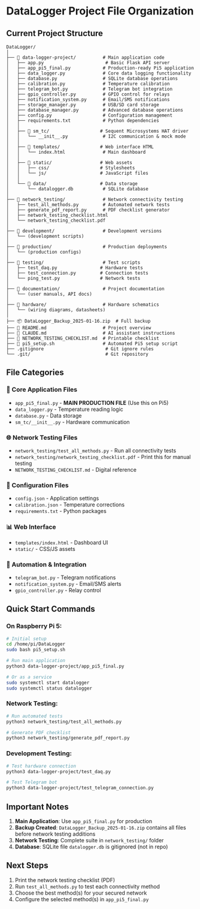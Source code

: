 # DataLogger Project File Organization

## Current Project Structure

```
DataLogger/
│
├── 📁 data-logger-project/          # Main application code
│   ├── app.py                       # Basic Flask API server
│   ├── app_pi5_final.py            # Production-ready Pi5 application
│   ├── data_logger.py              # Core data logging functionality
│   ├── database.py                 # SQLite database operations
│   ├── calibration.py              # Temperature calibration
│   ├── telegram_bot.py             # Telegram bot integration
│   ├── gpio_controller.py          # GPIO control for relays
│   ├── notification_system.py      # Email/SMS notifications
│   ├── storage_manager.py          # USB/SD card storage
│   ├── database_manager.py         # Advanced database operations
│   ├── config.py                   # Configuration management
│   ├── requirements.txt            # Python dependencies
│   │
│   ├── 📁 sm_tc/                   # Sequent Microsystems HAT driver
│   │   └── __init__.py             # I2C communication & mock mode
│   │
│   ├── 📁 templates/               # Web interface HTML
│   │   └── index.html              # Main dashboard
│   │
│   ├── 📁 static/                  # Web assets
│   │   ├── css/                   # Stylesheets
│   │   └── js/                    # JavaScript files
│   │
│   └── 📁 data/                    # Data storage
│       └── datalogger.db           # SQLite database
│
├── 📁 network_testing/              # Network connectivity testing
│   ├── test_all_methods.py         # Automated network tests
│   ├── generate_pdf_report.py      # PDF checklist generator
│   ├── network_testing_checklist.html
│   └── network_testing_checklist.pdf
│
├── 📁 development/                  # Development versions
│   └── (development scripts)
│
├── 📁 production/                   # Production deployments
│   └── (production configs)
│
├── 📁 testing/                      # Test scripts
│   ├── test_daq.py                # Hardware tests
│   ├── test_connection.py         # Connection tests
│   └── ping_test.py               # Network tests
│
├── 📁 documentation/                # Project documentation
│   └── (user manuals, API docs)
│
├── 📁 hardware/                     # Hardware schematics
│   └── (wiring diagrams, datasheets)
│
├── 📦 DataLogger_Backup_2025-01-16.zip  # Full backup
├── 📄 README.md                     # Project overview
├── 📄 CLAUDE.md                     # AI assistant instructions
├── 📄 NETWORK_TESTING_CHECKLIST.md  # Printable checklist
├── 🔧 pi5_setup.sh                  # Automated Pi5 setup script
├── .gitignore                       # Git ignore rules
└── .git/                            # Git repository

```

## File Categories

### 🎯 Core Application Files
- `app_pi5_final.py` - **MAIN PRODUCTION FILE** (Use this on Pi5)
- `data_logger.py` - Temperature reading logic
- `database.py` - Data storage
- `sm_tc/__init__.py` - Hardware communication

### 🌐 Network Testing Files
- `network_testing/test_all_methods.py` - Run all connectivity tests
- `network_testing/network_testing_checklist.pdf` - Print this for manual testing
- `NETWORK_TESTING_CHECKLIST.md` - Digital reference

### 🔧 Configuration Files
- `config.json` - Application settings
- `calibration.json` - Temperature corrections
- `requirements.txt` - Python packages

### 📊 Web Interface
- `templates/index.html` - Dashboard UI
- `static/` - CSS/JS assets

### 🤖 Automation & Integration
- `telegram_bot.py` - Telegram notifications
- `notification_system.py` - Email/SMS alerts
- `gpio_controller.py` - Relay control

## Quick Start Commands

### On Raspberry Pi 5:
```bash
# Initial setup
cd /home/pi/DataLogger
sudo bash pi5_setup.sh

# Run main application
python3 data-logger-project/app_pi5_final.py

# Or as a service
sudo systemctl start datalogger
sudo systemctl status datalogger
```

### Network Testing:
```bash
# Run automated tests
python3 network_testing/test_all_methods.py

# Generate PDF checklist
python3 network_testing/generate_pdf_report.py
```

### Development Testing:
```bash
# Test hardware connection
python3 data-logger-project/test_daq.py

# Test Telegram bot
python3 data-logger-project/test_telegram_connection.py
```

## Important Notes

1. **Main Application**: Use `app_pi5_final.py` for production
2. **Backup Created**: `DataLogger_Backup_2025-01-16.zip` contains all files before network testing additions
3. **Network Testing**: Complete suite in `network_testing/` folder
4. **Database**: SQLite file `datalogger.db` is gitignored (not in repo)

## Next Steps

1. Print the network testing checklist (PDF)
2. Run `test_all_methods.py` to test each connectivity method
3. Choose the best method(s) for your secured network
4. Configure the selected method(s) in `app_pi5_final.py`
